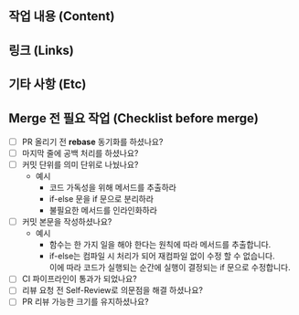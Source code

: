 ## 작업 내용 (Content)
<!--해당 PR에 대한 설명 혹은 이미지, 링크 등을 넣어주세요. -->

## 링크 (Links)

## 기타 사항 (Etc)

## Merge 전 필요 작업 (Checklist before merge)
- [ ] PR 올리기 전 **rebase** 동기화를 하셨나요?
- [ ] 마지막 줄에 공백 처리를 하셨나요?
- [ ] 커밋 단위를 의미 단위로 나눴나요?
    - 예시
        - 코드 가독성을 위해 메서드를 추출하라
        - if-else 문을 if 문으로 분리하라
        - 불필요한 메서드를 인라인화하라
- [ ] 커밋 본문을 작성하셨나요?
    - 예시
        - 함수는 한 가지 일을 해야 한다는 원칙에 따라 메서드를 추출합니다.
        - if-else는 컴파일 시 처리가 되어 재컴파일 없이 수정 할 수 없습니다.  
          이에 따라 코드가 실행되는 순간에 실행이 결정되는 if 문으로 수정합니다.
- [ ] CI 파이프라인이 통과가 되었나요?
- [ ] 리뷰 요청 전 Self-Review로 의문점을 해결 하셨나요?
- [ ] PR 리뷰 가능한 크기를 유지하셨나요?
